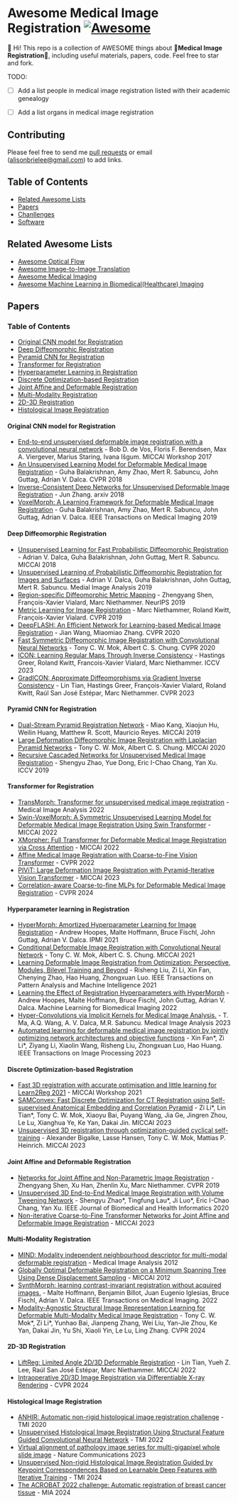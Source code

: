 
# Awesome Medical Image Registration [![Awesome](https://cdn.rawgit.com/sindresorhus/awesome/d7305f38d29fed78fa85652e3a63e154dd8e8829/media/badge.svg)](https://github.com/Alison-brie/Awesome-ImageRegistration/)

:wave: Hi! This repo is a collection of AWESOME things about :star2:**Medical Image Registration**:star2:, including useful materials, papers, code. Feel free to star and fork.

TODO:
- [ ] Add a list people in medical image registration listed with their academic genealogy
- [ ] Add a list organs in medical image registration





## Contributing
Please feel free to send me [pull requests](https://github.com/Alison-brie/Awesome-ImageRegistration/pulls) or email (alisonbrielee@gmail.com) to add links.

## Table of Contents

 - [Related Awesome Lists](#related-awesome-lists)
 - [Papers](#papers)
 - [Chanllenges](#chanllenges)
 - [Software](#software)


## Related Awesome Lists
 - [Awesome Optical Flow](https://github.com/hzwer/Awesome-Optical-Flow)
 - [Awesome Image-to-Image Translation](https://github.com/weihaox/awesome-image-translation)
 - [Awesome Medical Imaging](https://github.com/fepegar/awesome-medical-imaging)
 - [Awesome Machine Learning in Biomedical(Healthcare) Imaging](https://github.com/XindiWu/Awesome-Machine-Learning-in-Biomedical-Healthcare-Imaging)
 
 

## Papers

### Table of Contents
 - [Original CNN model for Registration](#original-cnn-model-for-registration)
 - [Deep Diffeomorphic Registration](#deep-diffeomorphic-registration)
 - [Pyramid CNN for Registration](#pyramid-cnn-for-registration)
 - [Transformer for Registration](#transformer-for-registration)
 - [Hyperparameter Learning in Registration](#hyperparameter-learning-in-registration)
 - [Discrete Optimization-based Registration](#discrete-optimization-based-registration)
 - [Joint Affine and Deformable Registration](#joint-affine-and-deformable-registration)
 - [Multi-Modality Registration](#multi-modality-registration)
 - [2D-3D Registration](#2d-3d-registration)
 - [Histological Image Registration](#histological-image-registration)



#### Original CNN model for Registration
* [End-to-end unsupervised deformable image registration with a convolutional neural network](https://arxiv.org/pdf/1704.06065) - Bob D. de Vos, Floris F. Berendsen, Max A. Viergever, Marius Staring, Ivana Išgum. MICCAI Workshop 2017
* [An Unsupervised Learning Model for Deformable Medical Image Registration](https://arxiv.org/abs/1802.02604) - Guha Balakrishnan, Amy Zhao, Mert R. Sabuncu, John Guttag, Adrian V. Dalca. CVPR 2018
* [Inverse-Consistent Deep Networks for Unsupervised Deformable Image Registration](https://arxiv.org/pdf/1809.03443) - Jun Zhang. arxiv 2018
* [VoxelMorph: A Learning Framework for Deformable Medical Image Registration](https://arxiv.org/abs/1809.05231) - Guha Balakrishnan, Amy Zhao, Mert R. Sabuncu, John Guttag, Adrian V. Dalca. IEEE Transactions on Medical Imaging 2019


#### Deep Diffeomorphic Registration 
* [Unsupervised Learning for Fast Probabilistic Diffeomorphic Registration](https://arxiv.org/abs/1805.04605) - Adrian V. Dalca, Guha Balakrishnan, John Guttag, Mert R. Sabuncu. MICCAI 2018
* [Unsupervised Learning of Probabilistic Diffeomorphic Registration for Images and Surfaces](https://arxiv.org/abs/1903.03545) - Adrian V. Dalca, Guha Balakrishnan, John Guttag, Mert R. Sabuncu. Medial Image Analysis 2019
* [Region-specific Diffeomorphic Metric Mapping](https://drive.google.com/file/d/1kIuunw6FP2ek8ZsLw92zL6RJw02YU7Nx) - Zhengyang Shen, François-Xavier Vialard, Marc Niethammer. NeurIPS 2019
* [Metric Learning for Image Registration](https://drive.google.com/file/d/1kIuunw6FP2ek8ZsLw92zL6RJw02YU7Nx) - Marc Niethammer, Roland Kwitt, François-Xavier Vialard. CVPR 2019
* [DeepFLASH: An Efficient Network for Learning-based Medical Image Registration](https://arxiv.org/pdf/2004.02097) - Jian Wang, Miaomiao Zhang. CVPR 2020
* [Fast Symmetric Diffeomorphic Image Registration with Convolutional Neural Networks](https://arxiv.org/abs/2003.09514) - Tony C. W. Mok, Albert C. S. Chung. CVPR 2020
* [ICON: Learning Regular Maps Through Inverse Consistency](https://arxiv.org/pdf/2105.04459) - Hastings Greer, Roland Kwitt, Francois-Xavier Vialard, Marc Niethammer. ICCV 2023
* [GradICON: Approximate Diffeomorphisms via Gradient Inverse Consistency](https://drive.google.com/file/d/1j8u5n50knQUxhnHp1OMGEwsl8CX-lODX) - Lin Tian, Hastings Greer, François-Xavier Vialard, Roland Kwitt, Raúl San José Estépar, Marc Niethammer. CVPR 2023


#### Pyramid CNN for Registration
* [Dual-Stream Pyramid Registration Network](https://arxiv.org/pdf/1909.11966) - Miao Kang, Xiaojun Hu, Weilin Huang, Matthew R. Scott, Mauricio Reyes.  MICCAI 2019
* [Large Deformation Diffeomorphic Image Registration with Laplacian Pyramid Networks](https://arxiv.org/abs/2006.16148) - Tony C. W. Mok, Albert C. S. Chung. MICCAI 2020
* [Recursive Cascaded Networks for Unsupervised Medical Image Registration](https://arxiv.org/abs/1907.12353) - Shengyu Zhao, Yue Dong, Eric I-Chao Chang, Yan Xu. ICCV 2019

#### Transformer for Registration
* [TransMorph: Transformer for unsupervised medical image registration]() - Medical Image Analysis 2022
* [Swin-VoxelMorph: A Symmetric Unsupervised Learning Model for Deformable Medical Image Registration Using Swin Transformer]() - MICCAI 2022
* [XMorpher: Full Transformer for Deformable Medical Image Registration via Cross Attention]() - MICCAI 2022
* [Affine Medical Image Registration with Coarse-to-Fine Vision Transformer](https://arxiv.org/abs/2203.15216) - CVPR 2022
* [PIViT: Large Deformation Image Registration with Pyramid-Iterative Vision Transformer]() - MICCAI 2023
* [Correlation-aware Coarse-to-fine MLPs for Deformable Medical Image Registration]() - CVPR 2024




#### Hyperparameter learning in Registration 
* [HyperMorph: Amortized Hyperparameter Learning for Image Registration](https://arxiv.org/abs/2101.01035) - Andrew Hoopes, Malte Hoffmann, Bruce Fischl, John Guttag, Adrian V. Dalca. IPMI 2021
* [Conditional Deformable Image Registration with Convolutional Neural Network](https://arxiv.org/abs/2106.12673) - Tony C. W. Mok, Albert C. S. Chung. MICCAI 2021
* [Learning Deformable Image Registration from Optimization: Perspective, Modules, Bilevel Training and Beyond](https://arxiv.org/abs/2004.14557) - Risheng Liu, Zi Li, Xin Fan, Chenying Zhao, Hao Huang, Zhongxuan Luo. IEEE Transactions on Pattern Analysis and Machine Intelligence 2021
* [Learning the Effect of Registration Hyperparameters with HyperMorph](https://arxiv.org/abs/2203.16680) - Andrew Hoopes, Malte Hoffmann, Bruce Fischl, John Guttag, Adrian V. Dalca. Machine Learning for Biomedical Imaging 2022
* [Hyper-Convolutions via Implicit Kernels for Medical Image Analysis.](https://arxiv.org/abs/2202.02701) - T. Ma, A.Q. Wang, A. V. Dalca, M.R. Sabuncu. Medical Image Analysis 2023
* [Automated learning for deformable medical image registration by jointly optimizing network architectures and objective functions](https://arxiv.org/abs/2203.06810) - Xin Fan*, Zi Li*, Ziyang Li, Xiaolin Wang, Risheng Liu, Zhongxuan Luo, Hao Huang. IEEE Transactions on Image Processing 2023






#### Discrete Optimization-based Registration
* [Fast 3D registration with accurate optimisation and little learning for Learn2Reg 2021]() - MICCAI Workshop 2021
* [SAMConvex: Fast Discrete Optimization for CT Registration using Self-supervised Anatomical Embedding and Correlation Pyramid](https://arxiv.org/abs/2307.09727) - Zi Li*, Lin Tian*, Tony C. W. Mok, Xiaoyu Bai, Puyang Wang, Jia Ge, Jingren Zhou, Le Lu, Xianghua Ye, Ke Yan, Dakai Jin. MICCAI 2023
* [Unsupervised 3D registration through optimization-guided cyclical self-training](https://arxiv.org/abs/2306.16997) - Alexander Bigalke, Lasse Hansen, Tony C. W. Mok, Mattias P. Heinrich. MICCAI 2023





#### Joint Affine and Deformable Registration
* [Networks for Joint Affine and Non-Parametric Image Registration](https://drive.google.com/file/d/1fybx_qI9PNW14w8C2gOmBN6GoYn3G_Mu) - Zhengyang Shen, Xu Han, Zhenlin Xu, Marc Niethammer. CVPR 2019
* [Unsupervised 3D End-to-End Medical Image Registration with Volume Tweening Network](https://arxiv.org/pdf/1902.05020) - Shengyu Zhao*, Tingfung Lau*, Ji Luo*, Eric I-Chao Chang, Yan Xu. IEEE Journal of Biomedical and Health Informatics 2020
* [Non-iterative Coarse-to-Fine Transformer Networks for Joint Affine and Deformable Image Registration]() - MICCAI 2023





#### Multi-Modality Registration
* [MIND: Modality independent neighbourhood descriptor for multi-modal deformable registration]() - Medical Image Analysis 2012
* [Globally Optimal Deformable Registration on a Minimum Spanning Tree Using Dense Displacement Sampling]() - MICCAI 2012
* [SynthMorph: learning contrast-invariant registration without acquired images.](https://arxiv.org/abs/2004.10282) - Malte Hoffmann, Benjamin Billot, Juan Eugenio Iglesias, Bruce Fischl, Adrian V. Dalca. IEEE Transactions on Medical Imaging. 2022
* [Modality-Agnostic Structural Image Representation Learning for Deformable Multi-Modality Medical Image Registration](https://arxiv.org/abs/2402.18933) - Tony C. W. Mok*, Zi Li*, Yunhao Bai, Jianpeng Zhang, Wei Liu, Yan-Jie Zhou, Ke Yan, Dakai Jin, Yu Shi, Xiaoli Yin, Le Lu, Ling Zhang. CVPR 2024



#### 2D-3D Registration
* [LiftReg: Limited Angle 2D/3D Deformable Registration](https://drive.google.com/file/d/13Dw3RO1ZhF3vtLr9TyJGhJkF7wz8DrjC) - Lin Tian, Yueh Z. Lee, Raúl San José Estépar, Marc Niethammer. MICCAI 2022
* [Intraoperative 2D/3D Image Registration via Differentiable X-ray Rendering]() - CVPR 2024


#### Histological Image Registration
* [ANHIR: Automatic non-rigid histological image registration challenge]() - TMI 2020
* [Unsupervised Histological Image Registration Using Structural Feature Guided Convolutional Neural Network]() - TMI 2022
* [Virtual alignment of pathology image series for multi-gigapixel whole slide image]() - Nature Communications 2023
* [Unsupervised Non-rigid Histological Image Registration Guided by Keypoint Correspondences Based on Learnable Deep Features with Iterative Training]() - TMI 2024
* [The ACROBAT 2022 challenge: Automatic registration of breast cancer tissue]() - MIA 2024



